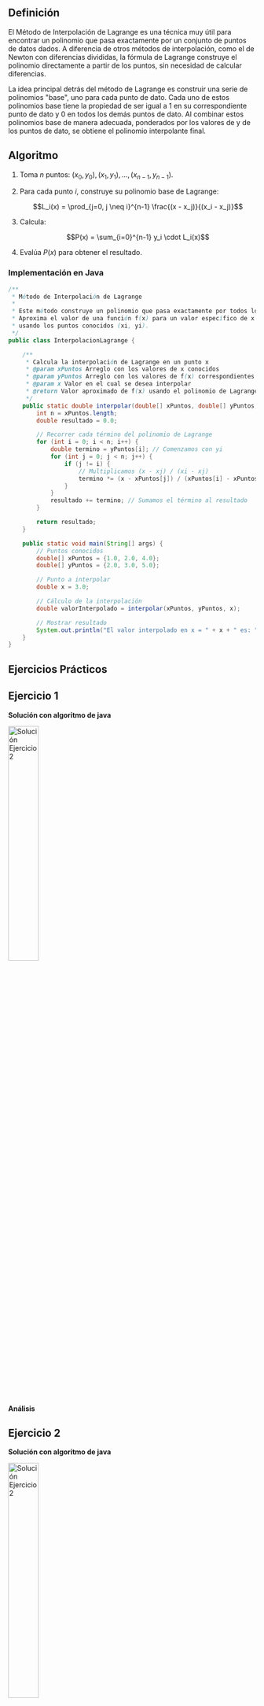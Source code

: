 ## Definición
El Método de Interpolación de Lagrange es una técnica muy útil para encontrar un polinomio que pasa exactamente por un conjunto de puntos de datos dados. A diferencia de otros métodos de interpolación, como el de Newton con diferencias divididas, la fórmula de Lagrange construye el polinomio directamente a partir de los puntos, sin necesidad de calcular diferencias.

La idea principal detrás del método de Lagrange es construir una serie de polinomios "base", uno para cada punto de dato. Cada uno de estos polinomios base tiene la propiedad de ser igual a 1 en su correspondiente punto de dato y 0 en todos los demás puntos de dato. Al combinar estos polinomios base de manera adecuada, ponderados por los valores de y de los puntos de dato, se obtiene el polinomio interpolante final.

## Algoritmo 
1. Toma $n$ puntos: $(x_0, y_0), (x_1, y_1), ..., (x_{n-1}, y_{n-1})$.

2. Para cada punto $i$, construye su polinomio base de Lagrange:

   $$L_i(x) = \prod_{j=0, j \neq i}^{n-1} \frac{(x - x_j)}{(x_i - x_j)}$$

3. Calcula:

   $$P(x) = \sum_{i=0}^{n-1} y_i \cdot L_i(x)$$

4. Evalúa $P(x)$ para obtener el resultado.

### Implementación en Java
```java
/**
 * Método de Interpolación de Lagrange
 * 
 * Este método construye un polinomio que pasa exactamente por todos los puntos dados.
 * Aproxima el valor de una función f(x) para un valor específico de x
 * usando los puntos conocidos (xi, yi).
 */
public class InterpolacionLagrange {

    /**
     * Calcula la interpolación de Lagrange en un punto x
     * @param xPuntos Arreglo con los valores de x conocidos
     * @param yPuntos Arreglo con los valores de f(x) correspondientes a cada x
     * @param x Valor en el cual se desea interpolar
     * @return Valor aproximado de f(x) usando el polinomio de Lagrange
     */
    public static double interpolar(double[] xPuntos, double[] yPuntos, double x) {
        int n = xPuntos.length;
        double resultado = 0.0;

        // Recorrer cada término del polinomio de Lagrange
        for (int i = 0; i < n; i++) {
            double termino = yPuntos[i]; // Comenzamos con yi
            for (int j = 0; j < n; j++) {
                if (j != i) {
                    // Multiplicamos (x - xj) / (xi - xj)
                    termino *= (x - xPuntos[j]) / (xPuntos[i] - xPuntos[j]);
                }
            }
            resultado += termino; // Sumamos el término al resultado
        }

        return resultado;
    }

    public static void main(String[] args) {
        // Puntos conocidos
        double[] xPuntos = {1.0, 2.0, 4.0};
        double[] yPuntos = {2.0, 3.0, 5.0};

        // Punto a interpolar
        double x = 3.0;

        // Cálculo de la interpolación
        double valorInterpolado = interpolar(xPuntos, yPuntos, x);

        // Mostrar resultado
        System.out.println("El valor interpolado en x = " + x + " es: " + valorInterpolado);
    }
}

```
## Ejercicios Prácticos
## Ejercicio 1


**Solución con algoritmo de java**

<img src="aaaaa" width="35%" alt="Solución Ejercicio 2">

**Análisis** 

## Ejercicio 2


**Solución con algoritmo de java**

<img src="aaaaa" width="35%" alt="Solución Ejercicio 2">

**Análisis** 

## Ejercicio 3


**Solución con algoritmo de java**

<img src="aaaaa" width="35%" alt="Solución Ejercicio 2">

**Análisis** 

## Ejercicio 4


**Solución con algoritmo de java**

<img src="aaaaa" width="35%" alt="Solución Ejercicio 2">

**Análisis** 

## Ejercicio 5(sin solución)


**Solución con algoritmo de java**

<img src="aaaaa" width="35%" alt="Solución Ejercicio 2">

**Análisis** 






